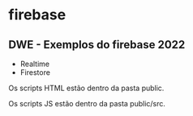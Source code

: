 # firebase

<h2>DWE - Exemplos do firebase 2022</h2>
<ul>
  <li>Realtime</li>
  <li>Firestore</li>
</ul>

<p> Os scripts HTML estão dentro da pasta public.</p>
<p> Os scripts JS estão dentro da pasta public/src.</p>
